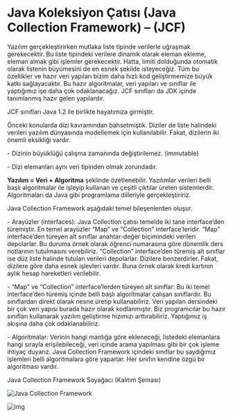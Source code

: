 #  Java Koleksiyon Çatısı (Java Collection Framework) – (JCF)

Yazılım gerçekleştirirken mutlaka liste tipinde verilerle uğraşmak gerekecektir. Bu liste tipindeki verilere dinamik olarak eleman ekleme, eleman almak gibi işlemler gerekecektir. Hatta, limiti dolduğunda otomatik olarak listenin büyümesini de en esnek şekilde isteyeceğiz. Tüm bu özellikler ve hazır veri yapıları bizim daha hızlı kod geliştirmemize büyük katkı sağlayacaktır. Bu hazır algoritmalar, veri yapıları ve sınıflar ile yaptığımız işe daha çok odaklanacağız. JCF sınıfları da JDK içinde tanımlanmış hazır gelen yapılardır.

JCF sınıfları Java 1.2 ile birlikte hayatımıza girmiştir.

Önceki konularda dizi kavramından bahsetmiştik. Diziler de liste halindeki verileri yazılım dünyasında modellemek için kullanılabilir. Fakat, dizilerin iki önemli eksikliği vardır.

\-    Dizinin büyüklüğü çalışma zamanında değiştirilemez. (immutable)

\-    Dizi elemanları aynı veri tipinden olmak zorundadır.

**Yazılım = Veri + Algoritma** şeklinde özetlenebilir. Yazılımlar verileri belli başlı algoritmalar ile işleyip kullanan ve çeşitli çıktılar üreten sistemlerdir. Algoritmaları da Java gibi programlama dilleriyle gerçekleştiririz.

Java Collection Framework aşağıdaki temel bileşenlerden oluşur.

\-    Arayüzler (interfaces): Java Collection çatısı temelde iki tane interface’den türemiştir. En temel arayüzler “Map” ve “Collection” interface’leridir. “Map” interface’den türeyen alt sınıflar anahtar-değer biçimindeki verileri depolarlar. Bu duruma örnek olarak öğrenci numarasına göre dönemlik ders notlarının tutulmasını verebiliriz. “Collection” interface’den türemiş alt sınıflar ise düz liste halinde tutulan verileri depolarlar. Dizilere benzerdirler. Fakat, dizilere göre daha esnek işlevleri vardır. Buna örnek olarak kredi kartının aylık hesap hareketleri verilebilir.

\-    “Map” ve “Collection” interface’lerden türeyen alt sınıflar: Bu iki temel interface’den türemiş içinde belli başlı algoritmalar çalışan sınıflardır. Bu sınıflardan direkt olarak nesne üretip kullanabiliriz. Veri yapıları dersindeki bir çok veri yapısı burada hazır olarak kodlanmıştır. Biz programcılar bu hazır sınıfları kullanarak yazılım geliştirme hızımızı arttırabiliriz. Yaptığımız iş akışına daha çok odaklanabiliriz.

\-    Algoritmalar: Verinin hangi mantığa göre ekleneceği, listedeki elemanlara hangi sırayla erişilebileceği, veri içinde arama yapılması gibi bir çok işleme ihtiyaç duyarız. Java Collection Framework içindeki sınıflar bu saydığımız işlemleri belli algoritmalara göre yaparlar. Her sınıfın kendine özgü bir algoritması vardır.

Java Collection Framework Soyağacı (Kalıtım Şeması)

![Java Collection Framework](figures/java-cf.png)

![img](figures/map.png)
